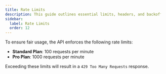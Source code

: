 ```yaml
---
title: Rate Limits
description: This guide outlines essential limits, headers, and backoff strategies.
sidebar:
  label: Rate Limits
  order: 12
---
```


To ensure fair usage, the API enforces the following rate limits:

- **Standard Plan**: 100 requests per minute
- **Pro Plan**: 1000 requests per minute

Exceeding these limits will result in a `429 Too Many Requests` response.
